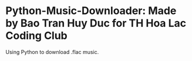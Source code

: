 # Python-Music-Downloader: Made by Bao Tran Huy Duc for TH Hoa Lac Coding Club
Using Python to download .flac music.
